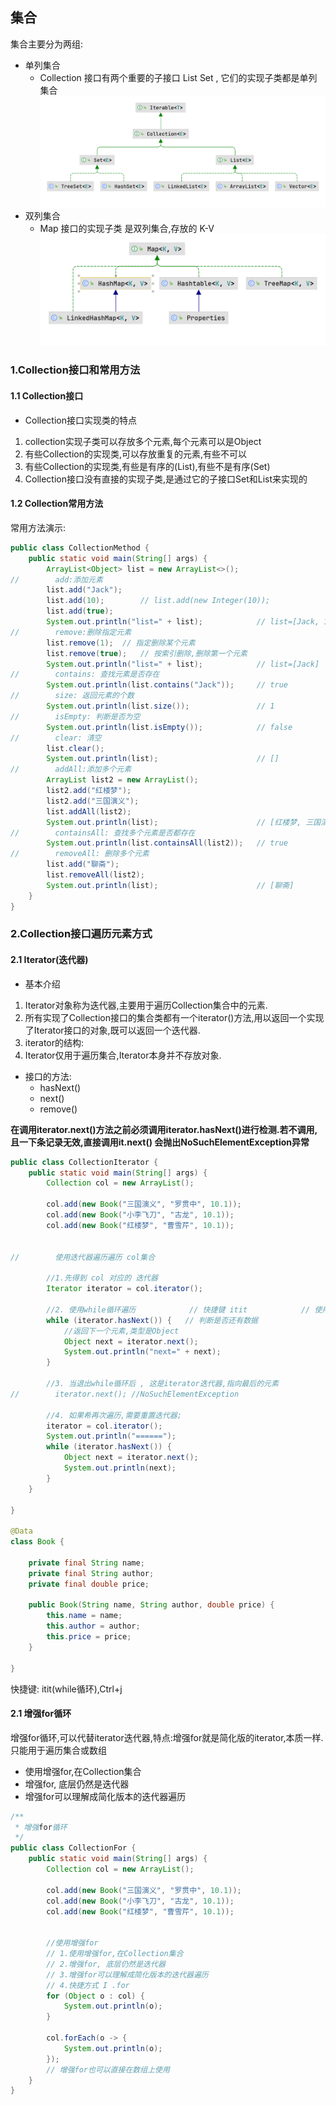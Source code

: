 ## 集合

集合主要分为两组:

* 单列集合
    * Collection 接口有两个重要的子接口 List Set , 它们的实现子类都是单列集合
      ![Collection.png](images/Collection.png)
* 双列集合
    * Map 接口的实现子类 是双列集合,存放的 K-V
      ![HashMap.png](images/HashMap.png)

### 1.Collection接口和常用方法

#### 1.1 Collection接口

* Collection接口实现类的特点

1. collection实现子类可以存放多个元素,每个元素可以是Object
2. 有些Collection的实现类,可以存放重复的元素,有些不可以
3. 有些Collection的实现类,有些是有序的(List),有些不是有序(Set)
4. Collection接口没有直接的实现子类,是通过它的子接口Set和List来实现的

#### 1.2 Collection常用方法

常用方法演示:

```java
public class CollectionMethod {
    public static void main(String[] args) {
        ArrayList<Object> list = new ArrayList<>();
//        add:添加元素
        list.add("Jack");
        list.add(10);        // list.add(new Integer(10));
        list.add(true);
        System.out.println("list=" + list);            // list=[Jack, 10, true]
//        remove:删除指定元素
        list.remove(1);  // 指定删除某个元素
        list.remove(true);   // 按索引删除,删除第一个元素
        System.out.println("list=" + list);            // list=[Jack]
//        contains: 查找元素是否存在
        System.out.println(list.contains("Jack"));     // true
//        size: 返回元素的个数
        System.out.println(list.size());               // 1
//        isEmpty: 判断是否为空
        System.out.println(list.isEmpty());            // false
//        clear: 清空
        list.clear();
        System.out.println(list);                      // []
//        addAll:添加多个元素
        ArrayList list2 = new ArrayList();
        list2.add("红楼梦");
        list2.add("三国演义");
        list.addAll(list2);
        System.out.println(list);                      // [红楼梦, 三国演义]
//        containsAll: 查找多个元素是否都存在
        System.out.println(list.containsAll(list2));   // true
//        removeAll: 删除多个元素
        list.add("聊斋");
        list.removeAll(list2);
        System.out.println(list);                      // [聊斋]
    }
}
```

### 2.Collection接口遍历元素方式

#### 2.1 Iterator(迭代器)

* 基本介绍

1. Iterator对象称为迭代器,主要用于遍历Collection集合中的元素.
2. 所有实现了Collection接口的集合类都有一个iterator()方法,用以返回一个实现了Iterator接口的对象,既可以返回一个迭代器.
3. iterator的结构:
4. Iterator仅用于遍历集合,Iterator本身并不存放对象.

* 接口的方法:
    * hasNext()
    * next()
    * remove()

**在调用iterator.next()方法之前必须调用iterator.hasNext()进行检测.若不调用,且一下条记录无效,直接调用it.next()
会抛出NoSuchElementException异常**

```java
public class CollectionIterator {
    public static void main(String[] args) {
        Collection col = new ArrayList();

        col.add(new Book("三国演义", "罗贯中", 10.1));
        col.add(new Book("小李飞刀", "古龙", 10.1));
        col.add(new Book("红楼梦", "曹雪芹", 10.1));


//        使用迭代器遍历遍历 col集合

        //1.先得到 col 对应的 迭代器
        Iterator iterator = col.iterator();

        //2. 使用while循环遍历            // 快捷键 itit            // 使用 Ctrl + j
        while (iterator.hasNext()) {   // 判断是否还有数据
            //返回下一个元素,类型是Object
            Object next = iterator.next();
            System.out.println("next=" + next);
        }

        //3. 当退出while循环后 , 这是iterator迭代器,指向最后的元素
//        iterator.next(); //NoSuchElementException

        //4. 如果希再次遍历,需要重置迭代器;
        iterator = col.iterator();
        System.out.println("======");
        while (iterator.hasNext()) {
            Object next = iterator.next();
            System.out.println(next);
        }
    }

}

@Data
class Book {

    private final String name;
    private final String author;
    private final double price;

    public Book(String name, String author, double price) {
        this.name = name;
        this.author = author;
        this.price = price;
    }

}
```

快捷键: itit(while循环),Ctrl+j

#### 2.1 增强for循环

增强for循环,可以代替iterator迭代器,特点:增强for就是简化版的iterator,本质一样.只能用于遍历集合或数组

* 使用增强for,在Collection集合
* 增强for, 底层仍然是迭代器
* 增强for可以理解成简化版本的迭代器遍历

```java
/**
 * 增强for循环
 */
public class CollectionFor {
    public static void main(String[] args) {
        Collection col = new ArrayList();

        col.add(new Book("三国演义", "罗贯中", 10.1));
        col.add(new Book("小李飞刀", "古龙", 10.1));
        col.add(new Book("红楼梦", "曹雪芹", 10.1));


        //使用增强for
        // 1.使用增强for,在Collection集合
        // 2.增强for, 底层仍然是迭代器
        // 3.增强for可以理解成简化版本的迭代器遍历
        // 4.快捷方式 I .for
        for (Object o : col) {
            System.out.println(o);
        }

        col.forEach(o -> {
            System.out.println(o);
        });
        // 增强for也可以直接在数组上使用
    }
}
```